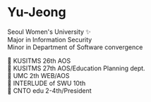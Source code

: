 # Yu-Jeong 


Seoul Women's University ✨  
Major in Information Security  
Minor in Department of Software convergence  

📌 KUSITMS 26th AOS  
📌 KUSITMS 27th AOS/Education Planning dept.  
📌 UMC 2th WEB/AOS  
📌 INTERLUDE of SWU 10th  
📌 CNTO edu 2-4th/President

